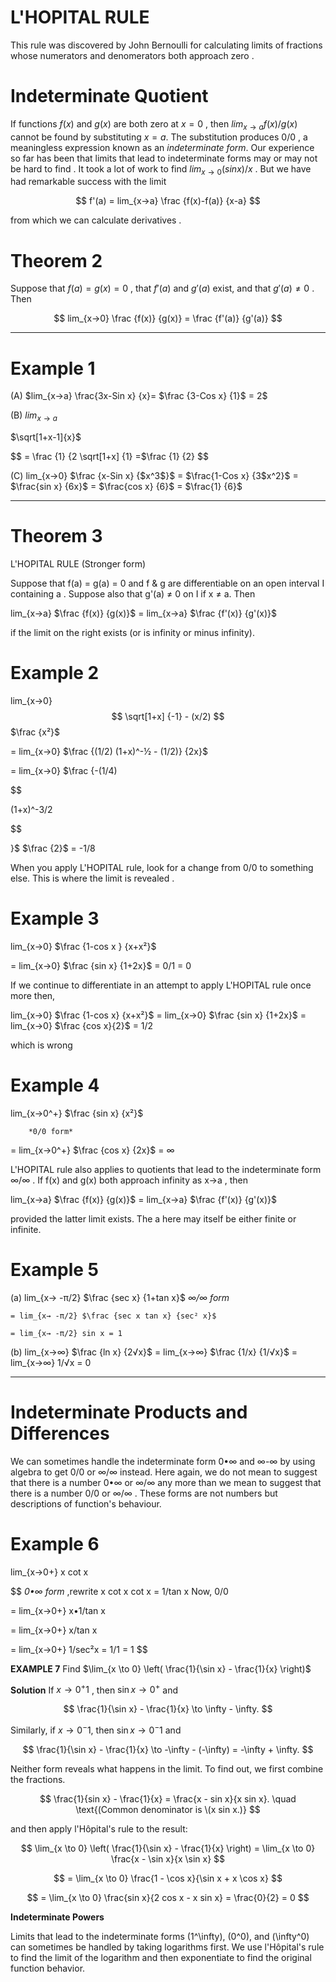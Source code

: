 

# L'HOPITAL RULE 

This rule was discovered by John Bernoulli for calculating limits of fractions whose numerators and denomerators both approach zero .

# Indeterminate Quotient 

If functions $f(x)$ and $g(x)$ are both zero at $x=0$ , then $lim_{x→a} f(x)/g(x)$ cannot be found by substituting $x=a$. The substitution produces $0/0$ , a meaningless expression known as an *indeterminate form*. Our experience so far has been that limits that lead to indeterminate forms may or may not be hard to find . It took a lot of work to find $lim_{x→0} (sin x)/x$ . But we have had remarkable success with the limit 

 $$
 f'(a) = lim_{x→a} \frac {f(x)-f(a)} {x-a}
 $$

from which we can calculate derivatives . 


# Theorem 2

Suppose that $f(a) = g(x) = 0$ , that $f'(a)$ and $g'(a)$ exist, and that $g'(a) ≠ 0$ . Then 

$$
  lim_{x→0} \frac {f(x)} {g(x)} = \frac {f'(a)} {g'(a)}
$$

___________________________________

# Example 1

(A) $lim_{x→a} \frac{3x-Sin x} {x}= $\frac {3-Cos x} {1}$ = 2$

(B) $lim_{x→a}$

$\sqrt[1+x-1]{x}$

  $$
  = \frac {1} {2 
    \sqrt[1+x]
    {1}
    =$\frac {1} {2}
   $$

(C) lim_{x→0} 
$\frac {x-Sin x} {$x^3$}$ 
    = $\frac{1-Cos x} {3$x^2}$
    = $\frac{sin x} {6x}$ 
    = $\frac{cos x} {6}$
    = $\frac{1} {6}$

___________________________________

# Theorem 3

L'HOPITAL RULE (Stronger form)

Suppose that f(a) = g(a) = 0 and f & g are differentiable on an open interval I containing a . Suppose also that g'(a) ≠ 0 on I if x ≠ a. Then 

lim_{x→a} $\frac {f(x)} {g(x)}$ = lim_{x→a} $\frac {f'(x)} {g'(x)}$

if the limit on the right exists (or is infinity or minus infinity).


# Example 2

  lim_{x→0}
  $$
  \sqrt[1+x] {-1} - (x/2)
  $$
  $\frac {x²}$

  = lim_{x→0}
  $\frac {(1/2) (1+x)^-½ - (1/2)} {2x}$

  = lim_{x→0}
  $\frac {-(1/4)
 
  $$
 
  (1+x)^-3/2
 
  $$
 
  }$ $\frac {2}$ = -1/8

When you apply L'HOPITAL rule, look for a change from 0/0 to something else. This is where the limit is revealed .


  # Example 3

 lim_{x→0} $\frac {1-cos x } {x+x²}$

  = lim_{x→0} $\frac {sin x} {1+2x}$ = 0/1 = 0

If we continue to differentiate in an attempt to apply L'HOPITAL rule once more then,

  lim_{x→0} $\frac {1-cos x} {x+x²}$ = lim_{x→0} $\frac {sin x} {1+2x}$ = lim_{x→0} $\frac {cos x}{2}$ = 1/2 

which is wrong 


# Example 4 

  lim_{x→0^+} $\frac {sin x} {x²}$
      
        *0/0 form*
 
  = lim_{x→0^+} $\frac {cos x} {2x}$ = ∞

L'HOPITAL rule also applies to quotients that lead to the indeterminate form ∞/∞ . If f(x) and g(x) both approach infinity as x→a , then 

  lim_{x→a} $\frac {f(x)} {g(x)}$   = lim_{x→a} $\frac {f'(x)} {g'(x)}$

 provided the latter limit exists. The a here may itself be either finite or infinite. 


 # Example 5

(a) lim_{x→ -π/2} $\frac {sec x} {1+tan x}$       *∞/∞ form*
    
    = lim_{x→ -π/2} $\frac {sec x tan x} {sec² x}$ 
    
    = lim_{x→ -π/2} sin x = 1

 (b) lim_{x→∞} $\frac {ln x} {2√x}$ = lim_{x→∞} $\frac {1/x} {1/√x}$ = lim_{x→∞} 1/√x = 0

__________________________________ 
 
# Indeterminate Products and Differences

We can sometimes handle the indeterminate form 0•∞ and ∞-∞ by using algebra to get 0/0 or ∞/∞ instead. Here again, we do not mean to suggest that there is a number 0•∞ or ∞/∞ any more than we mean to suggest that there is a number 0/0 or ∞/∞ . These forms are not numbers but descriptions of function's behaviour. 

# Example 6 

  lim_{x→0+} x cot x  
  
 $$
       *0•∞ form* ,rewrite x cot x
                    cot x = 1/tan x
                    Now, 0/0
                  
                    
  = lim_{x→0+} x•1/tan x

  = lim_{x→0+} x/tan x 

  = lim_{x→0+} 1/sec²x = 1/1 = 1
  $$

  
**EXAMPLE 7** Find $\lim_{x \to 0} \left( \frac{1}{\sin x} - \frac{1}{x} \right)$

**Solution** If $x \to 0^+1$ , then $\sin x \to 0^+$ and

$$
\frac{1}{\sin x} - \frac{1}{x} \to \infty - \infty.
$$

Similarly, if $x \to 0^-1$, then $\sin x \to 0^-1$ and

$$
\frac{1}{\sin x} - \frac{1}{x} \to -\infty - (-\infty) = -\infty + \infty.
$$

Neither form reveals what happens in the limit. To find out, we first combine the fractions.

$$
\frac{1}{sin x} - \frac{1}{x} = \frac{x - sin x}{x sin x}. \quad \text{(Common denominator is \(x sin x.)}
$$

and then apply l'Hôpital's rule to the result:

$$
\lim_{x \to 0} \left( \frac{1}{\sin x} - \frac{1}{x} \right) = \lim_{x \to 0} \frac{x - \sin x}{x \sin x}
$$

$$
= \lim_{x \to 0} \frac{1 - \cos x}{\sin x + x \cos x}
$$

$$
= \lim_{x \to 0} \frac{sin x}{2 cos x - x sin x} = \frac{0}{2} = 0
$$

**Indeterminate Powers**

Limits that lead to the indeterminate forms \(1^\infty\), \(0^0\), and \(\infty^0\) can sometimes be handled by taking logarithms first. We use l'Hôpital's rule to find the limit of the logarithm and then exponentiate to find the original function behavior.

  







  








 






 

 

 





 









 

